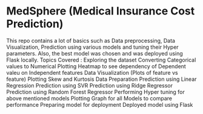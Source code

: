 # MedSphere (Medical Insurance Cost Prediction)


This repo contains a lot of basics such as Data preprocessing, Data Visualization, Prediction using various models and tuning their Hyper parameters. Also, the best model was chosen and was deployed using Flask locally.
Topics Covered :
Exploring the dataset
Converting Categorical values to Numerical
Plotting Heatmap to see dependency of Dependent valeu on Independent features
Data Visualization (Plots of feature vs feature)
Plotting Skew and Kurtosis
Data Preparation
Prediction using Linear Regression
Prediction using SVR
Prediction using Ridge Regressor
Prediction using Random Forest Regressor
Performing Hyper tuning for above mentioned models
Plotting Graph for all Models to compare performance
Preparing model for deployment
Deployed model using Flask
